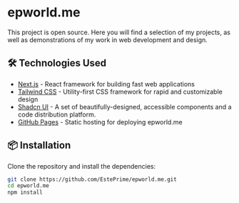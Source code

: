 # epworld.me

This project is open source. Here you will find a selection of my projects, as well as demonstrations of my work in web development and design.

## 🛠️ Technologies Used

- [Next.js](https://nextjs.org/) - React framework for building fast web applications
- [Tailwind CSS](https://tailwindcss.com/) - Utility-first CSS framework for rapid and customizable design
- [Shadcn UI](https://ui.shadcn.com/) - A set of beautifully-designed, accessible components and a code distribution platform. 
- [GitHub Pages](https://pages.github.com/) - Static hosting for deploying epworld.me

## 📦 Installation

Clone the repository and install the dependencies:

```bash
git clone https://github.com/EstePrime/epworld.me.git
cd epworld.me
npm install
